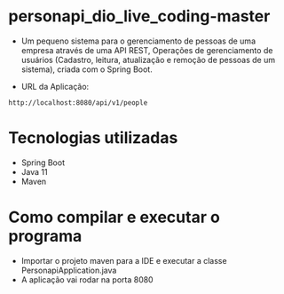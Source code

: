 # personapi_dio_live_coding-master

- Um pequeno sistema para o gerenciamento de pessoas de uma empresa através de uma API REST, Operações de gerenciamento de usuários (Cadastro, leitura, atualização e remoção de pessoas de um sistema), criada com o Spring Boot.

- URL da Aplicação: 
```
http://localhost:8080/api/v1/people
```

# Tecnologias utilizadas
- Spring Boot
- Java 11
- Maven

# Como compilar e executar o programa
- Importar o projeto maven para a IDE e executar a classe PersonapiApplication.java
- A aplicação vai rodar na porta 8080 
